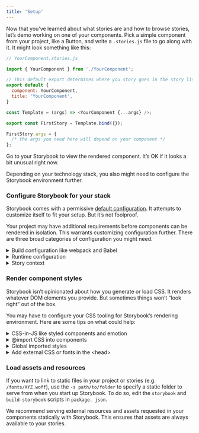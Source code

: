 ```yaml
---
title: 'Setup'
---
```


Now that you’ve learned about what stories are and how to browse stories, let’s demo working on one of your components. Pick a simple component from your project, like a Button, and write a `.stories.js` file to go along with it. It might look something like this:

```js
// YourComponent.stories.js

import { YourComponent } from './YourComponent';

// This default export determines where you story goes in the story list
export default {
  component: YourComponent,
  title: 'YourComponent',
}

const Template = (args) => <YourComponent {...args} />;

export const FirstStory = Template.bind({});

FirstStory.args = {
  /* the args you need here will depend on your component */
};
```

Go to your Storybook to view the rendered component. It’s OK if it looks a bit unusual right now.

Depending on your technology stack, you also might need to configure the Storybook environment further. 


### Configure Storybook for your stack

Storybook comes with a permissive [default configuration](../configure/overview). It attempts to customize itself to fit your setup. But it’s not foolproof. 

Your project may have additional requirements before components can be rendered in isolation. This warrants customizing configuration further. There are three broad categories of configuration you might need. 

<details>
  <summary>Build configuration like webpack and Babel</summary>
  
  If you see errors on the CLI when you run the `yarn storybook` command. It’s likely you need to make changes to Storybook’s build configuration. Here are some things to try:

  - [Presets](../api/addons#addon-presets) bundle common configurations for various technologies into Storybook. In particular presets exist for Create React App, SCSS and Ant Design.
  - Specify a custom [Babel configuration](../configure/integration#custom-babel-config) for Storybook. Storybook automatically tries to use your project’s config if it can.
  - Adjust the [webpack configuration](../configure/integration#webpack) that Storybook uses. Try patching in your own configuration if needed.
</details>

<details>
  <summary>Runtime configuration</summary>
  
  If Storybook builds but you see an error immediately when connecting to it in the browser, then chances are one of your input files is not compiling/transpiling correctly to be interpreted by the browser. Storybook supports modern browsers and IE11, but you may need to check the Babel and webpack settings (see above) to ensure your component code works correctly.
</details>

<details id="story-context" name="story-context">
  <summary>Story context</summary>

If a particular story has a problem rendering, often it means your component expects a certain environment is available to the component. 

A common frontend pattern is for components to assume that they render in a certain “context” with parent components higher up the rendering hierarchy (for instance theme providers)

Use [decorators](../writing-stories/decorators) to “wrap” every story in the necessary context providers. [`.storybook/preview.js`](../configure/overview#configure-story-rendering) allows you to customize how components render in Canvas, the preview iframe. In this decorator example, we wrap every component rendered in Storybook with `ThemeProvider`.

```js
// .storybook/preview.js

import { ThemeProvider } from 'styled-components';
export const decorators = [
  (Story) => <ThemeProvider theme="default"><Story/></ThemeProvider>,
];

```
</details>


### Render component styles

Storybook isn’t opinionated about how you generate or load CSS. It renders whatever DOM elements you provide. But sometimes things won’t “look right” out of the box. 

You may have to configure your CSS tooling for Storybook’s rendering environment. Here are some tips on what could help:

<details>
  <summary>CSS-in-JS like styled components and emotion</summary>

If you are using CSS-in-JS, chances are your styles are working because they’re generated in JavaScript and served alongside each component. 

Theme users may need to add a decorator to `.storybook/preview.js`, [see above](#story-context).

</details>

<details>
  <summary>@import CSS into components</summary>

Storybook supports import CSS files in your components directly. But in some cases you may need to [tweak the webpack config](../configure/integration#Webpack). Angular components require [a special import](../configure/integration#importing-css-files).

</details>

<details>
  <summary>Global imported styles</summary>

If you have global imported styles, create a file called [`.storybook/preview.js`](../configure/overview#configure-story-rendering) and import the styles there. The styles will be added by Storybook automatically for all stories.

</details>

<details>
  <summary>Add external CSS or fonts in the &#60head&#62</summary>

Alternatively if you want to inject a CSS link tag to the `<head>` directly (or some other resource like a font link), you can use [`.storybook/preview-head.html`](/configure/story-rendering#adding-to-&#60head&#62) to add arbitrary HTML.

</details>


### Load assets and resources

If you want to link to static files in your project or stories (e.g. `/fonts/XYZ.woff`), use the `-s path/to/folder` to specify a static folder to serve from when you start up Storybook. To do so, edit the `storybook` and `build-storybook` scripts in `package. json`.

We recommend serving external resources and assets requested in your components statically with Storybook. This ensures that assets are always available to your stories. 